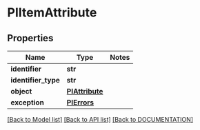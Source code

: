# PIItemAttribute

## Properties
Name | Type | Notes
------------ | ------------- | -------------
**identifier** | **str**
**identifier_type** | **str**
**object** | **[**PIAttribute**](../models/PIAttribute.md)**
**exception** | **[**PIErrors**](../models/PIErrors.md)**

[[Back to Model list]](../../DOCUMENTATION.md#documentation-for-models) [[Back to API list]](../../DOCUMENTATION.md#documentation-for-api-endpoints) [[Back to DOCUMENTATION]](../../DOCUMENTATION.md)
